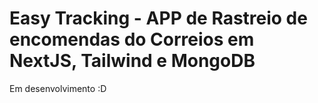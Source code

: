 # Easy Tracking - APP de Rastreio de encomendas do Correios em NextJS, Tailwind e MongoDB

Em desenvolvimento :D
